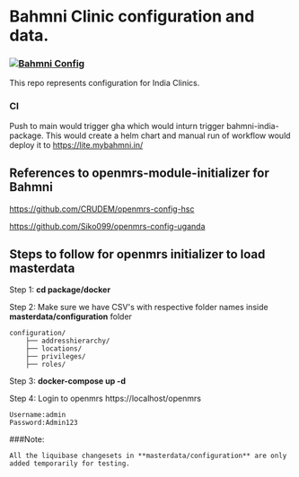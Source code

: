 # Bahmni Clinic configuration and data.

### [![Bahmni Config](https://github.com/BahmniIndiaDistro/clinic-config/actions/workflows/deploy.yml/badge.svg)](https://github.com/BahmniIndiaDistro/clinic-config/actions/workflows/deploy.yml)

This repo represents configuration for India Clinics.

### CI

Push to main would trigger gha which would inturn trigger bahmni-india-package.
This would create a helm chart and manual run of workflow would deploy it to https://lite.mybahmni.in/

## References to openmrs-module-initializer for Bahmni

https://github.com/CRUDEM/openmrs-config-hsc

https://github.com/Siko099/openmrs-config-uganda

## Steps to follow for openmrs initializer to load masterdata

Step 1: **cd package/docker**

Step 2: Make sure we have CSV's with respective folder names inside **masterdata/configuration** folder

    configuration/
        ├── addresshierarchy/
        ├── locations/
        ├── privileges/
        ├── roles/

Step 3: **docker-compose up -d**

Step 4: Login to openmrs https://localhost/openmrs

    Username:admin
    Password:Admin123

###Note:

    All the liquibase changesets in **masterdata/configuration** are only added temporarily for testing.
